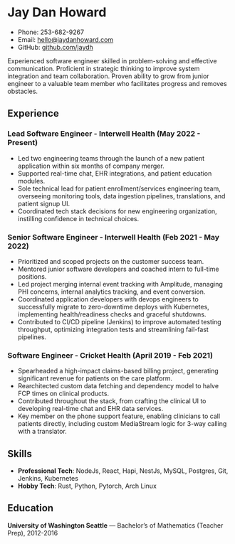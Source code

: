 # Jay Dan Howard
- Phone: 253-682-9267
- Email: hello@jaydanhoward.com
- GitHub: [github.com/jaydh](https://github.com/jaydh)

Experienced software engineer skilled in problem-solving and effective communication. Proficient in strategic thinking to improve system integration and team collaboration. Proven ability to grow from junior engineer to a valuable team member who facilitates progress and removes obstacles.

## Experience
### Lead Software Engineer - Interwell Health (May 2022 - Present)
- Led two engineering teams through the launch of a new patient application within six months of company merger.
- Supported real-time chat, EHR integrations, and patient education modules.
- Sole technical lead for patient enrollment/services engineering team, overseeing monitoring tools, data ingestion pipelines, translations, and patient signup UI.
- Coordinated tech stack decisions for new engineering organization, instilling confidence in technical choices.

### Senior Software Engineer - Interwell Health (Feb 2021 - May 2022)
- Prioritized and scoped projects on the customer success team.
- Mentored junior software developers and coached intern to full-time positions.
- Led project merging internal event tracking with Amplitude, managing PHI concerns, internal analytics tracking, and event conversion.
- Coordinated application developers with devops engineers to successfully migrate to zero-downtime deploys with Kubernetes, implementing health/readiness checks and graceful shutdowns.
- Contributed to CI/CD pipeline (Jenkins) to improve automated testing throughput, optimizing integration tests and streamlining fail-fast pipelines.

### Software Engineer - Cricket Health (April 2019 - Feb 2021)
- Spearheaded a high-impact claims-based billing project, generating significant revenue for patients on the care platform.
- Rearchitected custom data fetching and dependency model to halve FCP times on clinical products.
- Contributed throughout the stack, from crafting the clinical UI to developing real-time chat and EHR data services.
- Key member on the phone support feature, enabling clinicians to call patients directly, including custom MediaStream logic for 3-way calling with a translator.

## Skills
- **Professional Tech**: NodeJs, React, Hapi, NestJs, MySQL, Postgres, Git, Jenkins, Kubernetes
- **Hobby Tech**: Rust, Python, Pytorch, Arch Linux

## Education
**University of Washington Seattle** — Bachelor’s of Mathematics (Teacher Prep), 2012-2016
